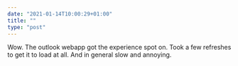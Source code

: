 ```yaml
---
date: "2021-01-14T10:00:29+01:00"
title: ""
type: "post"
---
```


Wow. The outlook webapp got the experience spot on. Took a few refreshes to get it to load at all. And in general slow and annoying. 
